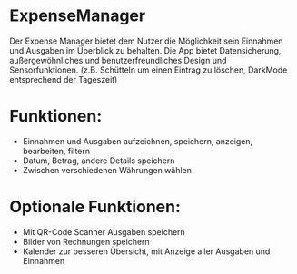 # ExpenseManager

Der Expense Manager bietet dem Nutzer die Möglichkeit sein Einnahmen und Ausgaben im Überblick zu behalten.
Die App bietet Datensicherung, außergewöhnliches und benutzerfreundliches Design und Sensorfunktionen. (z.B. Schütteln um einen Eintrag zu löschen, DarkMode entsprechend der Tageszeit)

# Funktionen:
- Einnahmen und Ausgaben aufzeichnen, speichern, anzeigen, bearbeiten, filtern
- Datum, Betrag, andere Details speichern
- Zwischen verschiedenen Währungen wählen


# Optionale Funktionen:
 - Mit QR-Code Scanner Ausgaben speichern
 - Bilder von Rechnungen speichern
 - Kalender zur besseren Übersicht, mit Anzeige aller Ausgaben und Einnahmen

